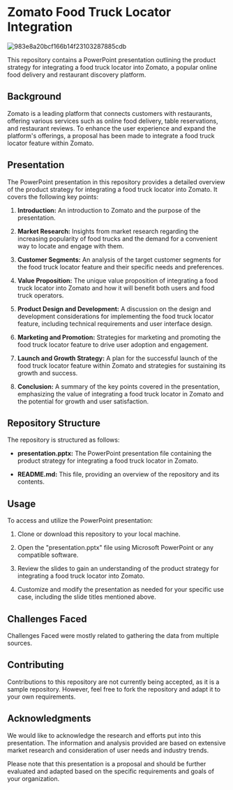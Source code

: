 # Zomato Food Truck Locator Integration

![983e8a20bcf166b14f23103287885cdb](https://github.com/shridharkamathe/Titanic/assets/124047047/96332115-184f-4dcb-a66d-532f9f929081)

This repository contains a PowerPoint presentation outlining the product strategy for integrating a food truck locator into Zomato, a popular online food delivery and restaurant discovery platform.

## Background

Zomato is a leading platform that connects customers with restaurants, offering various services such as online food delivery, table reservations, and restaurant reviews. To enhance the user experience and expand the platform's offerings, a proposal has been made to integrate a food truck locator feature within Zomato.

## Presentation

The PowerPoint presentation in this repository provides a detailed overview of the product strategy for integrating a food truck locator into Zomato. It covers the following key points:

1. **Introduction:** An introduction to Zomato and the purpose of the presentation.

2. **Market Research:** Insights from market research regarding the increasing popularity of food trucks and the demand for a convenient way to locate and engage with them.

3. **Customer Segments:** An analysis of the target customer segments for the food truck locator feature and their specific needs and preferences.

4. **Value Proposition:** The unique value proposition of integrating a food truck locator into Zomato and how it will benefit both users and food truck operators.

5. **Product Design and Development:** A discussion on the design and development considerations for implementing the food truck locator feature, including technical requirements and user interface design.

6. **Marketing and Promotion:** Strategies for marketing and promoting the food truck locator feature to drive user adoption and engagement.

7. **Launch and Growth Strategy:** A plan for the successful launch of the food truck locator feature within Zomato and strategies for sustaining its growth and success.

8. **Conclusion:** A summary of the key points covered in the presentation, emphasizing the value of integrating a food truck locator in Zomato and the potential for growth and user satisfaction.

## Repository Structure

The repository is structured as follows:

- **presentation.pptx:** The PowerPoint presentation file containing the product strategy for integrating a food truck locator in Zomato.

- **README.md:** This file, providing an overview of the repository and its contents.

## Usage

To access and utilize the PowerPoint presentation:

1. Clone or download this repository to your local machine.

2. Open the "presentation.pptx" file using Microsoft PowerPoint or any compatible software.

3. Review the slides to gain an understanding of the product strategy for integrating a food truck locator into Zomato.

4. Customize and modify the presentation as needed for your specific use case, including the slide titles mentioned above.

## Challenges Faced

Challenges Faced were mostly related to gathering the data from multiple sources.

## Contributing

Contributions to this repository are not currently being accepted, as it is a sample repository. However, feel free to fork the repository and adapt it to your own requirements.


## Acknowledgments

We would like to acknowledge the research and efforts put into this presentation. The information and analysis provided are based on extensive market research and consideration of user needs and industry trends.

Please note that this presentation is a proposal and should be further evaluated and adapted based on the specific requirements and goals of your organization.
